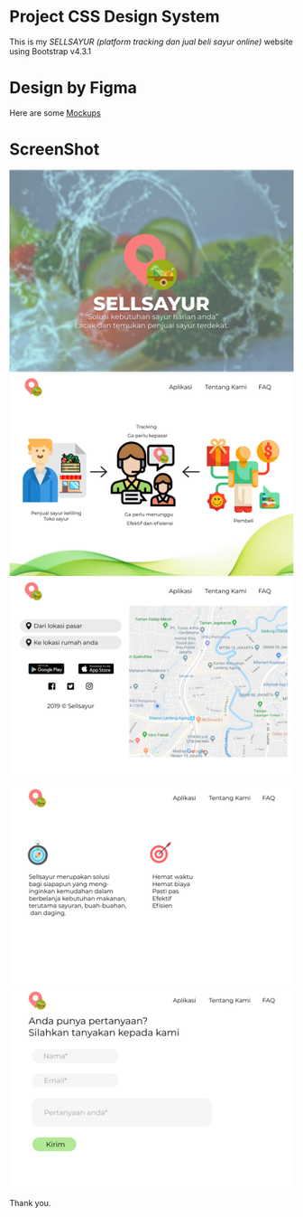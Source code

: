 # Project CSS Design System

This is my _SELLSAYUR_ _(platform tracking dan jual beli sayur online)_ website using Bootstrap v4.3.1

# Design by Figma

Here are some [Mockups](https://www.figma.com/file/QLcHLEtV89L3HBMWIGcUxGu1/sellsayur.com)

# ScreenShot

![Home](images/ss/home.jpg)
![Page2](images/ss/page2.jpg)
![Aplikasi](images/ss/aplikasi.jpg)
![Tentang Kami](images/ss/tentang-kami.jpg)
![FAQ](images/ss/faq.jpg)

Thank you.
